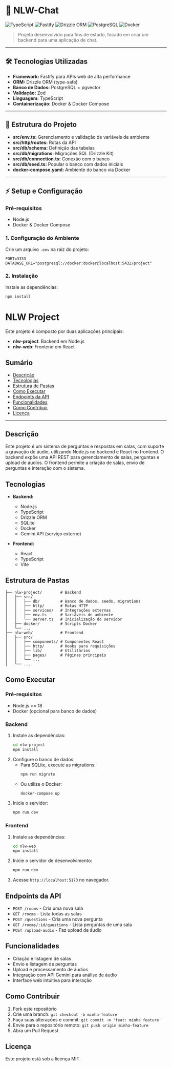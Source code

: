 # 🚀 NLW-Chat

![TypeScript](https://img.shields.io/badge/TypeScript-3178C6?style=for-the-badge&logo=typescript&logoColor=white)
![Fastify](https://img.shields.io/badge/Fastify-000000?style=for-the-badge&logo=fastify&logoColor=white)
![Drizzle ORM](https://img.shields.io/badge/Drizzle-3E7C3F?style=for-the-badge)
![PostgreSQL](https://img.shields.io/badge/PostgreSQL-4169E1?style=for-the-badge&logo=postgresql&logoColor=white)
![Docker](https://img.shields.io/badge/Docker-2496ED?style=for-the-badge&logo=docker&logoColor=white)

> Projeto desenvolvido para fins de estudo, focado em criar um backend para uma aplicação de chat.

---

## 🛠️ Tecnologias Utilizadas

- **Framework:** Fastify para APIs web de alta performance
- **ORM:** Drizzle ORM (type-safe)
- **Banco de Dados:** PostgreSQL + pgvector
- **Validação:** Zod
- **Linguagem:** TypeScript
- **Containerização:** Docker & Docker Compose

---

## 📁 Estrutura do Projeto

- **src/env.ts:** Gerenciamento e validação de variáveis de ambiente
- **src/http/routes:** Rotas da API
- **src/db/schema:** Definição das tabelas
- **src/db/migrations:** Migrações SQL (Drizzle Kit)
- **src/db/connection.ts:** Conexão com o banco
- **src/db/seed.ts:** Popular o banco com dados iniciais
- **docker-compose.yaml:** Ambiente do banco via Docker

---

## ⚡ Setup e Configuração

### Pré-requisitos

- Node.js
- Docker & Docker Compose

### 1. Configuração do Ambiente

Crie um arquivo `.env` na raiz do projeto:

```env
PORT=3333
DATABASE_URL="postgresql://docker:docker@localhost:5432/project"
```

### 2. Instalação

Instale as dependências:

```bash
npm install
```

# NLW Project

Este projeto é composto por duas aplicações principais:
- **nlw-project**: Backend em Node.js
- **nlw-web**: Frontend em React

## Sumário
- [Descrição](#descrição)
- [Tecnologias](#tecnologias)
- [Estrutura de Pastas](#estrutura-de-pastas)
- [Como Executar](#como-executar)
- [Endpoints da API](#endpoints-da-api)
- [Funcionalidades](#funcionalidades)
- [Como Contribuir](#como-contribuir)
- [Licença](#licença)

---

## Descrição

Este projeto é um sistema de perguntas e respostas em salas, com suporte a gravação de áudio, utilizando Node.js no backend e React no frontend. O backend expõe uma API REST para gerenciamento de salas, perguntas e upload de áudios. O frontend permite a criação de salas, envio de perguntas e interação com o sistema.

## Tecnologias

- **Backend:**
  - Node.js
  - TypeScript
  - Drizzle ORM
  - SQLite
  - Docker
  - Gemini API (serviço externo)

- **Frontend:**
  - React
  - TypeScript
  - Vite

## Estrutura de Pastas

```
├── nlw-project/        # Backend
│   ├── src/
│   │   ├── db/         # Banco de dados, seeds, migrations
│   │   ├── http/       # Rotas HTTP
│   │   ├── services/   # Integrações externas
│   │   ├── env.ts      # Variáveis de ambiente
│   │   └── server.ts   # Inicialização do servidor
│   ├── docker/         # Scripts Docker
│   └── ...
├── nlw-web/            # Frontend
│   ├── src/
│   │   ├── components/ # Componentes React
│   │   ├── http/       # Hooks para requisições
│   │   ├── lib/        # Utilitários
│   │   ├── pages/      # Páginas principais
│   │   └── ...
│   └── ...
```

## Como Executar

### Pré-requisitos
- Node.js >= 18
- Docker (opcional para banco de dados)

### Backend

1. Instale as dependências:
   ```bash
   cd nlw-project
   npm install
   ```
2. Configure o banco de dados:
   - Para SQLite, execute as migrations:
     ```bash
     npm run migrate
     ```
   - Ou utilize o Docker:
     ```bash
     docker-compose up
     ```
3. Inicie o servidor:
   ```bash
   npm run dev
   ```

### Frontend

1. Instale as dependências:
   ```bash
   cd nlw-web
   npm install
   ```
2. Inicie o servidor de desenvolvimento:
   ```bash
   npm run dev
   ```
3. Acesse `http://localhost:5173` no navegador.

## Endpoints da API

- `POST /rooms` - Cria uma nova sala
- `GET /rooms` - Lista todas as salas
- `POST /questions` - Cria uma nova pergunta
- `GET /rooms/:id/questions` - Lista perguntas de uma sala
- `POST /upload-audio` - Faz upload de áudio

## Funcionalidades

- Criação e listagem de salas
- Envio e listagem de perguntas
- Upload e processamento de áudios
- Integração com API Gemini para análise de áudio
- Interface web intuitiva para interação

## Como Contribuir

1. Fork este repositório
2. Crie uma branch: `git checkout -b minha-feature`
3. Faça suas alterações e commit: `git commit -m 'feat: minha feature'`
4. Envie para o repositório remoto: `git push origin minha-feature`
5. Abra um Pull Request

## Licença

Este projeto está sob a licença MIT.
